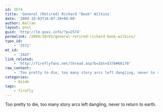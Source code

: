 ```yaml
---
id: 2574
title: 'General (Retired) Richard "Book" Wilkins'
date: '2004-10-03T16:07:30+00:00'
author: Kellan
layout: post
guid: 'http://lm.quxx.info/?p=2574'
permalink: /2004/10/03/general-retired-richard-book-wilkins/
typo_id:
    - '2572'
mt_id:
    - '2447'
link_related:
    - 'http://fireflyfans.net/thread.asp?b=2&t=5376#66178'
raw_content:
    - 'Too pretty to die, too many story arcs left dangling, never to return to earth.'
categories:
    - Aside
tags:
    - firefly
---
```


Too pretty to die, too many story arcs left dangling, never to return to earth.